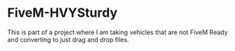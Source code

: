 # FiveM-HVYSturdy
This is part of a project where I am taking vehicles that are not FiveM Ready and converting to just drag and drop files.
